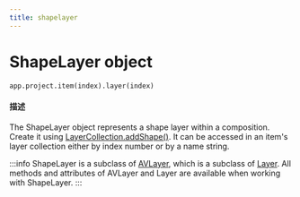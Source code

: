 ```yaml
---
title: shapelayer
---
```

# ShapeLayer object

`app.project.item(index).layer(index)`

#### 描述

The ShapeLayer object represents a shape layer within a composition. Create it using [LayerCollection.addShape()](layercollection.md#layercollectionaddshape). It can be accessed in an item's layer collection either by index number or by a name string.

:::info
ShapeLayer is a subclass of [AVLayer](../avlayer), which is a subclass of [Layer](../layer). All methods and attributes of AVLayer and Layer are available when working with ShapeLayer.
:::

